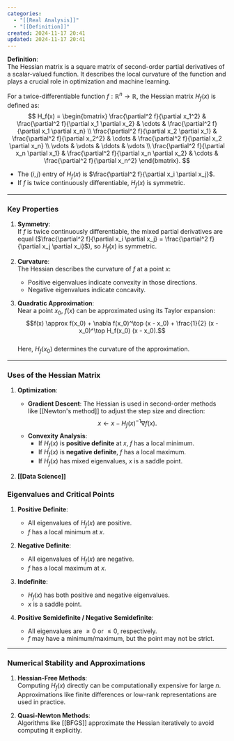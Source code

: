 ```yaml
---
categories:
  - "[[Real Analysis]]"
  - "[[Definition]]"
created: 2024-11-17 20:41
updated: 2024-11-17 20:41
---
```

**Definition**:  
The Hessian matrix is a square matrix of second-order partial derivatives of a scalar-valued function. It describes the local curvature of the function and plays a crucial role in optimization and machine learning.  

For a twice-differentiable function $f: \mathbb{R}^n \to \mathbb{R}$, the Hessian matrix $H_f(x)$ is defined as:  
$$
H_f(x) = \begin{bmatrix}
\frac{\partial^2 f}{\partial x_1^2} & \frac{\partial^2 f}{\partial x_1 \partial x_2} & \cdots & \frac{\partial^2 f}{\partial x_1 \partial x_n} \\
\frac{\partial^2 f}{\partial x_2 \partial x_1} & \frac{\partial^2 f}{\partial x_2^2} & \cdots & \frac{\partial^2 f}{\partial x_2 \partial x_n} \\
\vdots & \vdots & \ddots & \vdots \\
\frac{\partial^2 f}{\partial x_n \partial x_1} & \frac{\partial^2 f}{\partial x_n \partial x_2} & \cdots & \frac{\partial^2 f}{\partial x_n^2}
\end{bmatrix}.
$$

- The $(i, j)$ entry of $H_f(x)$ is $\frac{\partial^2 f}{\partial x_i \partial x_j}$.  
- If $f$ is twice continuously differentiable, $H_f(x)$ is symmetric.  

---

### **Key Properties**

1. **Symmetry**:  
   If $f$ is twice continuously differentiable, the mixed partial derivatives are equal ($\frac{\partial^2 f}{\partial x_i \partial x_j} = \frac{\partial^2 f}{\partial x_j \partial x_i}$), so $H_f(x)$ is symmetric.  

2. **Curvature**:  
   The Hessian describes the curvature of $f$ at a point $x$:  
   - Positive eigenvalues indicate convexity in those directions.  
   - Negative eigenvalues indicate concavity.  

3. **Quadratic Approximation**:  
   Near a point $x_0$, $f(x)$ can be approximated using its Taylor expansion:  
   $$f(x) \approx f(x_0) + \nabla f(x_0)^\top (x - x_0) + \frac{1}{2} (x - x_0)^\top H_f(x_0) (x - x_0).$$  
   Here, $H_f(x_0)$ determines the curvature of the approximation.  

---

### **Uses of the Hessian Matrix**

1. **Optimization**:  
   - **Gradient Descent**: The Hessian is used in second-order methods like [[Newton's method]] to adjust the step size and direction:  
     $$x \leftarrow x - H_f(x)^{-1} \nabla f(x).$$  
   - **Convexity Analysis**:  
     - If $H_f(x)$ is **positive definite** at $x$, $f$ has a local minimum.  
     - If $H_f(x)$ is **negative definite**, $f$ has a local maximum.  
     - If $H_f(x)$ has mixed eigenvalues, $x$ is a saddle point.

2. **[[Data Science]]**
### **Eigenvalues and Critical Points**

1. **Positive Definite**:  
   - All eigenvalues of $H_f(x)$ are positive.  
   - $f$ has a local minimum at $x$.  

2. **Negative Definite**:  
   - All eigenvalues of $H_f(x)$ are negative.  
   - $f$ has a local maximum at $x$.  

3. **Indefinite**:  
   - $H_f(x)$ has both positive and negative eigenvalues.  
   - $x$ is a saddle point.  

4. **Positive Semidefinite / Negative Semidefinite**:  
   - All eigenvalues are $\geq 0$ or $\leq 0$, respectively.  
   - $f$ may have a minimum/maximum, but the point may not be strict.  

---

### **Numerical Stability and Approximations**

1. **Hessian-Free Methods**:  
   Computing $H_f(x)$ directly can be computationally expensive for large $n$. Approximations like finite differences or low-rank representations are used in practice.  

2. **Quasi-Newton Methods**:  
   Algorithms like [[BFGS]] approximate the Hessian iteratively to avoid computing it explicitly.  
